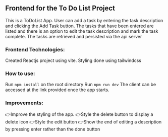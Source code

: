## Frontend for the To Do List Project
This is a ToDoList App. User can add a task by entering the task description and clicking the Add Task button.
The tasks that have been entered are listed and there is an option to edit the task description and mark the task complete. The tasks are retrieved and persisted via the api server

### Frontend Technologies:
Created Reactjs project using vite. Styling done using tailwindcss

### How to use:
Run `npm install` on the root directory 
Run `npm run dev` 
The client can be accessed at the link provided once the app starts.

### Improvements:
👉Improve the styling of the app.
👉Style the delete button to display a delete icon
👉Style the edit button
👉Show the end of editing a description by pressing enter rather than the done button
